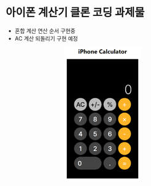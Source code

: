 # 아이폰 계산기 클론 코딩 과제물

- 혼합 계산 연산 순서 구현중
- AC 계산 되돌리기 구현 예정

<div style="display: flex; justify-content: center; align-items: center;">
    <img style="width: 200px" src="./public/iPhoneCalculator.png">
</div>